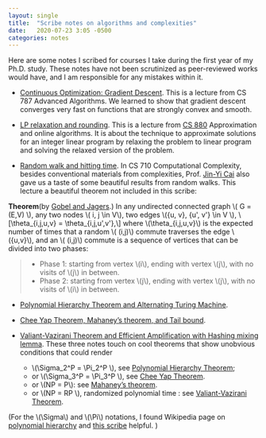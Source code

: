 ```yaml
---
layout: single
title:  "Scribe notes on algorithms and complexities"
date:   2020-07-23 3:05 -0500
categories: notes
---
```

Here are some notes I scribed for courses I take during the first year of my Ph.D. study. 
These notes have not been scrutinized as peer-reviewed works would have, and I am responsible for any mistakes within it. 

* [Continuous Optimization: Gradient Descent]({{site.baseurl}}/assets/pdf_scribes/787GD.pdf).
This is a lecture from CS 787 Advanced Algorithms. We learned to show that gradient descent converges very fast on functions that are strongly convex and smooth. 

* [LP relaxation and rounding]({{site.baseurl}}/assets/pdf_scribes/880LP_relaxation.pdf).
This is a lecture from [CS 880](http://pages.cs.wisc.edu/~shuchi/courses/880-F19/index.html)  Approximation and online algorithms. It is about the technique to approximate solutions for an integer linear program by relaxing the problem to linear program and solving the relaxed version of the problem. 

* [Random walk and hitting time]({{site.baseurl}}/assets/pdf_scribes/710Lec5.pdf).
In CS 710 Computational Complexity, besides conventional materials from complexities, Prof. [Jin-Yi Cai](http://pages.cs.wisc.edu/~jyc/) also gave us a taste of some beautiful results from random walks. This lecture a beautiful theorem not included in this scribe: 
>
**Theorem**(by [Gobel and Jagers](https://research.utwente.nl/en/publications/random-walks-on-graphs).)
In any undirected connected graph \\( G = (E,V) \\), 
any two nodes \\( i, j \in V\\), two edges \\(\{u, v\}, \{u', v'\} \in V \\), 
\\[\theta_{i,j,u,v} = \theta_{i,j,u',v'},\\] 
where \\(\theta_{i,j,u,v}\\) is the expected number of times that 
a random \\( (i,j)\\) commute traverses the edge \\(\{u,v\}\\), 
and an \\( (i,j)\\) commute is a sequence of vertices that can be divided into two phases:
>    - Phase 1: starting from vertex \\(i\\), ending with vertex \\(j\\), with no visits of \\(j\\) in between. 
>    - Phase 2: starting from vertex \\(j\\), ending with vertex \\(j\\), with no visits of \\(i\\) in between. 

* [Polynomial Hierarchy Theorem and Alternating Turing Machine]({{site.baseurl}}/assets/pdf_scribes/710Lec9.pdf).

* [Chee Yap Theorem, Mahaney’s theorem, and Tail bound]({{site.baseurl}}/assets/pdf_scribes/710Lec12.pdf).

* [Valiant-Vazirani Theorem and Efficient Amplification with Hashing mixing lemma]({{site.baseurl}}/assets/pdf_scribes/710Lec17.pdf).
These three notes touch on cool theorems that show unobvious conditions that could render
    * \\(\Sigma_2^P = \Pi_2^P \\), see [Polynomial Hierarchy Theorem]({{site.baseurl}}/assets/pdf_scribes/710Lec9.pdf);
    * or \\(\Sigma_3^P = \Pi_3^P \\), see [Chee Yap Theorem]({{site.baseurl}}/assets/pdf_scribes/710Lec12.pdf).
    * or \\(NP = P\\): see [Mahaney’s theorem]({{site.baseurl}}/assets/pdf_scribes/710Lec12.pdf).
    * or \\(NP = RP \\), randomized polynomial time : see [Valiant-Vazirani Theorem]({{site.baseurl}}/assets/pdf_scribes/710Lec17.pdf).

(For the \\(\Sigma\\) and \\(\Pi\\) notations, I found Wikipedia page on 
[polynomial hierarchy](https://en.wikipedia.org/wiki/Polynomial_hierarchy) 
and [this scribe](http://www.cs.cornell.edu/courses/cs6810/2009sp/scribe/lecture5.pdf) helpful. )


